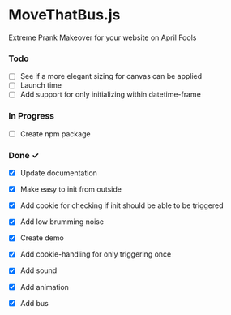 # MoveThatBus.js

Extreme Prank Makeover for your website on April Fools

### Todo

- [ ] See if a more elegant sizing for canvas can be applied  
- [ ] Launch time  
- [ ] Add support for only initializing within datetime-frame  

### In Progress

- [ ] Create npm package  

### Done ✓

- [x] Update documentation  
- [x] Make easy to init from outside  
- [x] Add cookie for checking if init should be able to be triggered  
- [x] Add low brumming noise  
- [x] Create demo  
- [x] Add cookie-handling for only triggering once  
- [x] Add sound  
- [x] Add animation  
- [x] Add bus  


